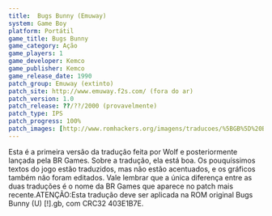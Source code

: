 ```yaml
---
title:  Bugs Bunny (Emuway)
system: Game Boy
platform: Portátil
game_title: Bugs Bunny
game_category: Ação
game_players: 1
game_developer: Kemco
game_publisher: Kemco
game_release_date: 1990
patch_group: Emuway (extinto)
patch_site: http://www.emuway.f2s.com/ (fora do ar)
patch_version: 1.0
patch_release: ??/??/2000 (provavelmente)
patch_type: IPS
patch_progress: 100%
patch_images: [http://www.romhackers.org/imagens/traducoes/%5BGB%5D%20Bugs%20Bunny%20-%20Emuway%20-%2001.png,http://www.romhackers.org/imagens/traducoes/%5BGB%5D%20Bugs%20Bunny%20-%20Emuway%20-%2002.png,http://www.romhackers.org/imagens/traducoes/%5BGB%5D%20Bugs%20Bunny%20-%20Emuway%20-%2003.png]
---
```

Esta é a primeira versão da tradução feita por Wolf e posteriormente lançada pela BR Games. Sobre a tradução, ela está boa. Os pouquíssimos textos do jogo estão traduzidos, mas não estão acentuados, e os gráficos também não foram editados. Vale lembrar que a única diferença entre as duas traduções é o nome da BR Games que aparece no patch mais recente.ATENÇÃO:Esta tradução deve ser aplicada na ROM original Bugs Bunny (U) [!].gb, com CRC32 403E1B7E.